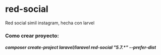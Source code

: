 # red-social

Red social simil instagram, hecha con larvel

<span style="color:blue;"><h3>Como crear proyecto:</h3></span>

<h5>composer create-project laravel/laravel red-social "5.7.*" --prefer-dist</h5>
